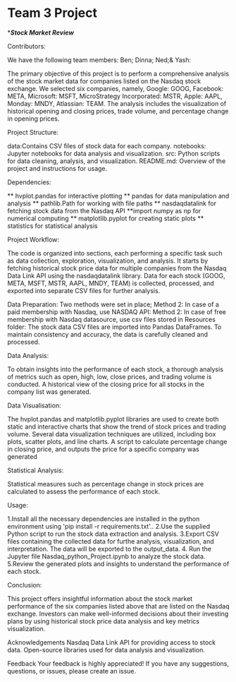 # Team 3 Project
******Stock Market Review*****

Contributors:

We have the following team members:
Ben;
Dinna;
Ned;&
Yash:

The primary objective of this project is to perform a comprehensive analysis of the stock market data for companies listed on the Nasdaq stock exchange. We selected six companies, namely, Google: GOOG, Facebook: META, Microsoft: MSFT, MicroStrategy Incorporated: MSTR, Apple: AAPL, Monday: MNDY, Atlassian: TEAM. The analysis includes the visualization of historical opening and closing prices, trade volume, and percentage change in opening prices.

Project Structure:

data:Contains CSV files of stock data for each company.
notebooks: Jupyter notebooks for data analysis and visualization.
src: Python scripts for data cleaning, analysis, and visualization.
README.md: Overview of the project and instructions for usage.

Dependencies:

** hvplot.pandas for interactive plotting
** pandas for data manipulation and analysis
** pathlib.Path for working with file paths
** nasdaqdatalink for fetching stock data from the Nasdaq API
**import numpy as np for numerical computing
** matplotlib.pyplot for creating static plots
** statistics for statistical analysis

Project Workflow:

The code is organized into sections, each performing a specific task such as data collection, exploration, visualization, and analysis.
It starts by fetching historical stock price data for multiple companies from the Nasdaq Data Link API using the nasdaqdatalink library.
Data for each stock (GOOG, META, MSFT, MSTR, AAPL, MNDY, TEAM) is collected, processed, and exported into separate CSV files for further analysis.

Data Preparation:
Two methods were set in place;
Method 2: In case of a paid membership with Nasdaq, use NASDAQ API:
Method 2: In case of free membership with Nasdaq datasource, use csv files stored in Resources folder:
The stock data CSV files are imported into Pandas DataFrames.
To maintain consistency and accuracy, the data is carefully cleaned and processed.

Data Analysis:

To obtain insights into the performance of each stock, a thorough analysis of metrics such as open, high, low, close prices, and trading volume is conducted.
A historical view of the closing price for all stocks in the company list was generated.

Data Visualisation:

The hvplot.pandas and matplotlib.pyplot libraries are used to create both static and interactive charts that show the trend of stock prices and trading volume.
Several data visualization techniques are utilized, including box plots, scatter plots, and line charts.
A script to calculate percentage change in closing price, and outputs the price for a specific company was generated

Statistical Analysis:

Statistical measures such as percentage change in stock prices are calculated to assess the performance of each stock.

Usage:

1.Install all the necessary dependencies are installed in the python environment using 'pip install -r requirements.txt'..
2.Use the supplied Python script to run the stock data extraction and analysis.
3.Export CSV files containing the collected data for furthe analysis, visualization, and interpretation. The data will be exported to the output_data.
4. Run the Jupyter file Nasdaq_python_Project.ipynb to analyze the stock data.
5.Review the generated plots and insights to understand the performance of each stock.

Conclusion:

This project offers insightful information about the stock market performance of the six companies listed above that are listed on the Nasdaq exchange. Investors can make well-informed decisions about their investing plans by using historical stock price data analysis and key metrics visualization.

Acknowledgements
Nasdaq Data Link API for providing access to stock data.
Open-source libraries used for data analysis and visualization.

Feedback
Your feedback is highly appreciated! If you have any suggestions, questions, or issues, please create an issue.

